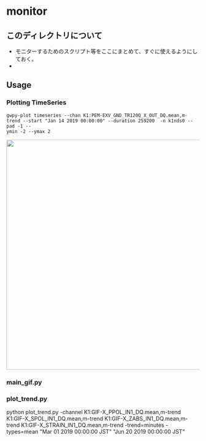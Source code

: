 # monitor
 
## このディレクトリについて
 * モニターするためのスクリプト等をここにまとめて、すぐに使えるようにしておく。
 * 

## Usage
### Plotting TimeSeries
```
gwpy-plot timeseries --chan K1:PEM-EXV_GND_TR120Q_X_OUT_DQ.mean,m-trend --start "Jan 14 2019 00:00:00" --duration 259200  -n k1nds0 --pad -1 --
ymin -2 --ymax 2
```
<img src='./gwpy_timeseries.png' width=600> 

### main_gif.py

### plot_trend.py
python plot_trend.py -channel K1:GIF-X_PPOL_IN1_DQ.mean,m-trend K1:GIF-X_SPOL_IN1_DQ.mean,m-trend K1:GIF-X_ZABS_IN1_DQ.mean,m-trend K1:GIF-X_STRAIN_IN1_DQ.mean,m-trend -trend=minutes -types=mean "Mar 01 2019 00:00:00 JST" "Jun 20 2019 00:00:00 JST"               